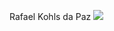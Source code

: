 Rafael Kohls da Paz
<img src="https://i.pinimg.com/564x/e8/23/dc/e823dcd34b123df918b9dffd62c0656e.jpg">

